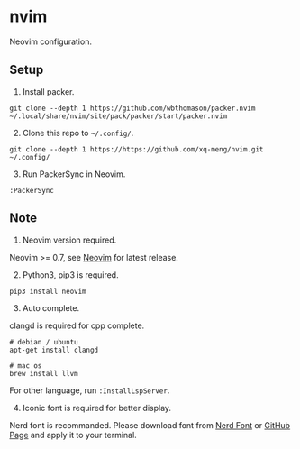 # nvim
Neovim configuration.

## Setup

1. Install packer.

```
git clone --depth 1 https://github.com/wbthomason/packer.nvim ~/.local/share/nvim/site/pack/packer/start/packer.nvim
```

2. Clone this repo to `~/.config/`.

```
git clone --depth 1 https://https://github.com/xq-meng/nvim.git ~/.config/
```

3. Run PackerSync in Neovim.

```
:PackerSync
```

## Note

1. Neovim version required.

Neovim >= 0.7, see [Neovim](https://neovim.io/) for latest release.

2. Python3, pip3 is required.

```
pip3 install neovim
```

3. Auto complete.

clangd is required for cpp complete.

```
# debian / ubuntu
apt-get install clangd

# mac os
brew install llvm
```

For other language, run `:InstallLspServer`.

4. Iconic font is required for better display.

Nerd font is recommanded. Please download font from [Nerd Font](https://www.nerdfonts.com/font-downloads) or [GitHub Page](https://github.com/ryanoasis/nerd-fonts/tree/master/patched-fonts) and apply it to your terminal.

